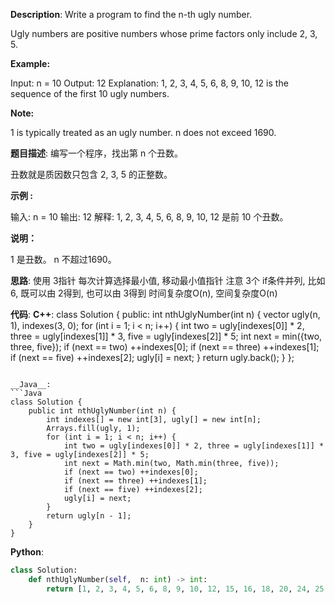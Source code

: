 __Description__:
Write a program to find the n-th ugly number.

Ugly numbers are positive numbers whose prime factors only include 2, 3, 5. 

__Example:__

Input: n = 10
Output: 12
Explanation: 1, 2, 3, 4, 5, 6, 8, 9, 10, 12 is the sequence of the first 10 ugly numbers.

__Note:__

1 is typically treated as an ugly number.
n does not exceed 1690.

__题目描述__:
编写一个程序，找出第 n 个丑数。

丑数就是质因数只包含 2, 3, 5 的正整数。

__示例 :__

输入: n = 10
输出: 12
解释: 1, 2, 3, 4, 5, 6, 8, 9, 10, 12 是前 10 个丑数。

__说明：__

1 是丑数。
n 不超过1690。

__思路__:
使用 3指针
每次计算选择最小值, 移动最小值指针
注意 3个 if条件并列, 比如 6, 既可以由 2得到, 也可以由 3得到
时间复杂度O(n), 空间复杂度O(n)

__代码__:
__C++__:
class Solution 
{
public:
    int nthUglyNumber(int n) 
    {
        vector<int> ugly(n, 1), indexes(3, 0);
        for (int i = 1; i < n; i++)
        {
            int two = ugly[indexes[0]] * 2, three = ugly[indexes[1]] * 3, five = ugly[indexes[2]] * 5;
            int next = min({two, three, five});
            if (next == two) ++indexes[0];
            if (next == three) ++indexes[1];
            if (next == five) ++indexes[2];
            ugly[i] = next;
        }
        return ugly.back();
    }
};
```

__Java__:
```Java
class Solution {
    public int nthUglyNumber(int n) {
        int indexes[] = new int[3], ugly[] = new int[n];
        Arrays.fill(ugly, 1);
        for (int i = 1; i < n; i++) {
            int two = ugly[indexes[0]] * 2, three = ugly[indexes[1]] * 3, five = ugly[indexes[2]] * 5;
            int next = Math.min(two, Math.min(three, five));
            if (next == two) ++indexes[0];
            if (next == three) ++indexes[1];
            if (next == five) ++indexes[2];
            ugly[i] = next;
        }
        return ugly[n - 1];
    }
}
```

__Python__:
```Python
class Solution:
    def nthUglyNumber(self,  n: int) -> int:
        return [1, 2, 3, 4, 5, 6, 8, 9, 10, 12, 15, 16, 18, 20, 24, 25, 27, 30, 32, 36, 40, 45, 48, 50, 54, 60, 64, 72, 75, 80, 81, 90, 96, 100, 108, 120, 125, 128, 135, 144, 150, 160, 162, 180, 192, 200, 216, 225, 240, 243, 250, 256, 270, 288, 300, 320, 324, 360, 375, 384, 400, 405, 432, 450, 480, 486, 500, 512, 540, 576, 600, 625, 640, 648, 675, 720, 729, 750, 768, 800, 810, 864, 900, 960, 972, 1000, 1024, 1080, 1125, 1152, 1200, 1215, 1250, 1280, 1296, 1350, 1440, 1458, 1500, 1536, 1600, 1620, 1728, 1800, 1875, 1920, 1944, 2000, 2025, 2048, 2160, 2187, 2250, 2304, 2400, 2430, 2500, 2560, 2592, 2700, 2880, 2916, 3000, 3072, 3125, 3200, 3240, 3375, 3456, 3600, 3645, 3750, 3840, 3888, 4000, 4050, 4096, 4320, 4374, 4500, 4608, 4800, 4860, 5000, 5120, 5184, 5400, 5625, 5760, 5832, 6000, 6075, 6144, 6250, 6400, 6480, 6561, 6750, 6912, 7200, 7290, 7500, 7680, 7776, 8000, 8100, 8192, 8640, 8748, 9000, 9216, 9375, 9600, 9720, 10000, 10125, 10240, 10368, 10800, 10935, 11250, 11520, 11664, 12000, 12150, 12288, 12500, 12800, 12960, 13122, 13500, 13824, 14400, 14580, 15000, 15360, 15552, 15625, 16000, 16200, 16384, 16875, 17280, 17496, 18000, 18225, 18432, 18750, 19200, 19440, 19683, 20000, 20250, 20480, 20736, 21600, 21870, 22500, 23040, 23328, 24000, 24300, 24576, 25000, 25600, 25920, 26244, 27000, 27648, 28125, 28800, 29160, 30000, 30375, 30720, 31104, 31250, 32000, 32400, 32768, 32805, 33750, 34560, 34992, 36000, 36450, 36864, 37500, 38400, 38880, 39366, 40000, 40500, 40960, 41472, 43200, 43740, 45000, 46080, 46656, 46875, 48000, 48600, 49152, 50000, 50625, 51200, 51840, 52488, 54000, 54675, 55296, 56250, 57600, 58320, 59049, 60000, 60750, 61440, 62208, 62500, 64000, 64800, 65536, 65610, 67500, 69120, 69984, 72000, 72900, 73728, 75000, 76800, 77760, 78125, 78732, 80000, 81000, 81920, 82944, 84375, 86400, 87480, 90000, 91125, 92160, 93312, 93750, 96000, 97200, 98304, 98415, 100000, 101250, 102400, 103680, 104976, 108000, 109350, 110592, 112500, 115200, 116640, 118098, 120000, 121500, 122880, 124416, 125000, 128000, 129600, 131072, 131220, 135000, 138240, 139968, 140625, 144000, 145800, 147456, 150000, 151875, 153600, 155520, 156250, 157464, 160000, 162000, 163840, 164025, 165888, 168750, 172800, 174960, 177147, 180000, 182250, 184320, 186624, 187500, 192000, 194400, 196608, 196830, 200000, 202500, 204800, 207360, 209952, 216000, 218700, 221184, 225000, 230400, 233280, 234375, 236196, 240000, 243000, 245760, 248832, 250000, 253125, 256000, 259200, 262144, 262440, 270000, 273375, 276480, 279936, 281250, 288000, 291600, 294912, 295245, 300000, 303750, 307200, 311040, 312500, 314928, 320000, 324000, 327680, 328050, 331776, 337500, 345600, 349920, 354294, 360000, 364500, 368640, 373248, 375000, 384000, 388800, 390625, 393216, 393660, 400000, 405000, 409600, 414720, 419904, 421875, 432000, 437400, 442368, 450000, 455625, 460800, 466560, 468750, 472392, 480000, 486000, 491520, 492075, 497664, 500000, 506250, 512000, 518400, 524288, 524880, 531441, 540000, 546750, 552960, 559872, 562500, 576000, 583200, 589824, 590490, 600000, 607500, 614400, 622080, 625000, 629856, 640000, 648000, 655360, 656100, 663552, 675000, 691200, 699840, 703125, 708588, 720000, 729000, 737280, 746496, 750000, 759375, 768000, 777600, 781250, 786432, 787320, 800000, 810000, 819200, 820125, 829440, 839808, 843750, 864000, 874800, 884736, 885735, 900000, 911250, 921600, 933120, 937500, 944784, 960000, 972000, 983040, 984150, 995328, 1000000, 1012500, 1024000, 1036800, 1048576, 1049760, 1062882, 1080000, 1093500, 1105920, 1119744, 1125000, 1152000, 1166400, 1171875, 1179648, 1180980, 1200000, 1215000, 1228800, 1244160, 1250000, 1259712, 1265625, 1280000, 1296000, 1310720, 1312200, 1327104, 1350000, 1366875, 1382400, 1399680, 1406250, 1417176, 1440000, 1458000, 1474560, 1476225, 1492992, 1500000, 1518750, 1536000, 1555200, 1562500, 1572864, 1574640, 1594323, 1600000, 1620000, 1638400, 1640250, 1658880, 1679616, 1687500, 1728000, 1749600, 1769472, 1771470, 1800000, 1822500, 1843200, 1866240, 1875000, 1889568, 1920000, 1944000, 1953125, 1966080, 1968300, 1990656, 2000000, 2025000, 2048000, 2073600, 2097152, 2099520, 2109375, 2125764, 2160000, 2187000, 2211840, 2239488, 2250000, 2278125, 2304000, 2332800, 2343750, 2359296, 2361960, 2400000, 2430000, 2457600, 2460375, 2488320, 2500000, 2519424, 2531250, 2560000, 2592000, 2621440, 2624400, 2654208, 2657205, 2700000, 2733750, 2764800, 2799360, 2812500, 2834352, 2880000, 2916000, 2949120, 2952450, 2985984, 3000000, 3037500, 3072000, 3110400, 3125000, 3145728, 3149280, 3188646, 3200000, 3240000, 3276800, 3280500, 3317760, 3359232, 3375000, 3456000, 3499200, 3515625, 3538944, 3542940, 3600000, 3645000, 3686400, 3732480, 3750000, 3779136, 3796875, 3840000, 3888000, 3906250, 3932160, 3936600, 3981312, 4000000, 4050000, 4096000, 4100625, 4147200, 4194304, 4199040, 4218750, 4251528, 4320000, 4374000, 4423680, 4428675, 4478976, 4500000, 4556250, 4608000, 4665600, 4687500, 4718592, 4723920, 4782969, 4800000, 4860000, 4915200, 4920750, 4976640, 5000000, 5038848, 5062500, 5120000, 5184000, 5242880, 5248800, 5308416, 5314410, 5400000, 5467500, 5529600, 5598720, 5625000, 5668704, 5760000, 5832000, 5859375, 5898240, 5904900, 5971968, 6000000, 6075000, 6144000, 6220800, 6250000, 6291456, 6298560, 6328125, 6377292, 6400000, 6480000, 6553600, 6561000, 6635520, 6718464, 6750000, 6834375, 6912000, 6998400, 7031250, 7077888, 7085880, 7200000, 7290000, 7372800, 7381125, 7464960, 7500000, 7558272, 7593750, 7680000, 7776000, 7812500, 7864320, 7873200, 7962624, 7971615, 8000000, 8100000, 8192000, 8201250, 8294400, 8388608, 8398080, 8437500, 8503056, 8640000, 8748000, 8847360, 8857350, 8957952, 9000000, 9112500, 9216000, 9331200, 9375000, 9437184, 9447840, 9565938, 9600000, 9720000, 9765625, 9830400, 9841500, 9953280, 10000000, 10077696, 10125000, 10240000, 10368000, 10485760, 10497600, 10546875, 10616832, 10628820, 10800000, 10935000, 11059200, 11197440, 11250000, 11337408, 11390625, 11520000, 11664000, 11718750, 11796480, 11809800, 11943936, 12000000, 12150000, 12288000, 12301875, 12441600, 12500000, 12582912, 12597120, 12656250, 12754584, 12800000, 12960000, 13107200, 13122000, 13271040, 13286025, 13436928, 13500000, 13668750, 13824000, 13996800, 14062500, 14155776, 14171760, 14348907, 14400000, 14580000, 14745600, 14762250, 14929920, 15000000, 15116544, 15187500, 15360000, 15552000, 15625000, 15728640, 15746400, 15925248, 15943230, 16000000, 16200000, 16384000, 16402500, 16588800, 16777216, 16796160, 16875000, 17006112, 17280000, 17496000, 17578125, 17694720, 17714700, 17915904, 18000000, 18225000, 18432000, 18662400, 18750000, 18874368, 18895680, 18984375, 19131876, 19200000, 19440000, 19531250, 19660800, 19683000, 19906560, 20000000, 20155392, 20250000, 20480000, 20503125, 20736000, 20971520, 20995200, 21093750, 21233664, 21257640, 21600000, 21870000, 22118400, 22143375, 22394880, 22500000, 22674816, 22781250, 23040000, 23328000, 23437500, 23592960, 23619600, 23887872, 23914845, 24000000, 24300000, 24576000, 24603750, 24883200, 25000000, 25165824, 25194240, 25312500, 25509168, 25600000, 25920000, 26214400, 26244000, 26542080, 26572050, 26873856, 27000000, 27337500, 27648000, 27993600, 28125000, 28311552, 28343520, 28697814, 28800000, 29160000, 29296875, 29491200, 29524500, 29859840, 30000000, 30233088, 30375000, 30720000, 31104000, 31250000, 31457280, 31492800, 31640625, 31850496, 31886460, 32000000, 32400000, 32768000, 32805000, 33177600, 33554432, 33592320, 33750000, 34012224, 34171875, 34560000, 34992000, 35156250, 35389440, 35429400, 35831808, 36000000, 36450000, 36864000, 36905625, 37324800, 37500000, 37748736, 37791360, 37968750, 38263752, 38400000, 38880000, 39062500, 39321600, 39366000, 39813120, 39858075, 40000000, 40310784, 40500000, 40960000, 41006250, 41472000, 41943040, 41990400, 42187500, 42467328, 42515280, 43046721, 43200000, 43740000, 44236800, 44286750, 44789760, 45000000, 45349632, 45562500, 46080000, 46656000, 46875000, 47185920, 47239200, 47775744, 47829690, 48000000, 48600000, 48828125, 49152000, 49207500, 49766400, 50000000, 50331648, 50388480, 50625000, 51018336, 51200000, 51840000, 52428800, 52488000, 52734375, 53084160, 53144100, 53747712, 54000000, 54675000, 55296000, 55987200, 56250000, 56623104, 56687040, 56953125, 57395628, 57600000, 58320000, 58593750, 58982400, 59049000, 59719680, 60000000, 60466176, 60750000, 61440000, 61509375, 62208000, 62500000, 62914560, 62985600, 63281250, 63700992, 63772920, 64000000, 64800000, 65536000, 65610000, 66355200, 66430125, 67108864, 67184640, 67500000, 68024448, 68343750, 69120000, 69984000, 70312500, 70778880, 70858800, 71663616, 71744535, 72000000, 72900000, 73728000, 73811250, 74649600, 75000000, 75497472, 75582720, 75937500, 76527504, 76800000, 77760000, 78125000, 78643200, 78732000, 79626240, 79716150, 80000000, 80621568, 81000000, 81920000, 82012500, 82944000, 83886080, 83980800, 84375000, 84934656, 85030560, 86093442, 86400000, 87480000, 87890625, 88473600, 88573500, 89579520, 90000000, 90699264, 91125000, 92160000, 93312000, 93750000, 94371840, 94478400, 94921875, 95551488, 95659380, 96000000, 97200000, 97656250, 98304000, 98415000, 99532800, 100000000, 100663296, 100776960, 101250000, 102036672, 102400000, 102515625, 103680000, 104857600, 104976000, 105468750, 106168320, 106288200, 107495424, 108000000, 109350000, 110592000, 110716875, 111974400, 112500000, 113246208, 113374080, 113906250, 114791256, 115200000, 116640000, 117187500, 117964800, 118098000, 119439360, 119574225, 120000000, 120932352, 121500000, 122880000, 123018750, 124416000, 125000000, 125829120, 125971200, 126562500, 127401984, 127545840, 128000000, 129140163, 129600000, 131072000, 131220000, 132710400, 132860250, 134217728, 134369280, 135000000, 136048896, 136687500, 138240000, 139968000, 140625000, 141557760, 141717600, 143327232, 143489070, 144000000, 145800000, 146484375, 147456000, 147622500, 149299200, 150000000, 150994944, 151165440, 151875000, 153055008, 153600000, 155520000, 156250000, 157286400, 157464000, 158203125, 159252480, 159432300, 160000000, 161243136, 162000000, 163840000, 164025000, 165888000, 167772160, 167961600, 168750000, 169869312, 170061120, 170859375, 172186884, 172800000, 174960000, 175781250, 176947200, 177147000, 179159040, 180000000, 181398528, 182250000, 184320000, 184528125, 186624000, 187500000, 188743680, 188956800, 189843750, 191102976, 191318760, 192000000, 194400000, 195312500, 196608000, 196830000, 199065600, 199290375, 200000000, 201326592, 201553920, 202500000, 204073344, 204800000, 205031250, 207360000, 209715200, 209952000, 210937500, 212336640, 212576400, 214990848, 215233605, 216000000, 218700000, 221184000, 221433750, 223948800, 225000000, 226492416, 226748160, 227812500, 229582512, 230400000, 233280000, 234375000, 235929600, 236196000, 238878720, 239148450, 240000000, 241864704, 243000000, 244140625, 245760000, 246037500, 248832000, 250000000, 251658240, 251942400, 253125000, 254803968, 255091680, 256000000, 258280326, 259200000, 262144000, 262440000, 263671875, 265420800, 265720500, 268435456, 268738560, 270000000, 272097792, 273375000, 276480000, 279936000, 281250000, 283115520, 283435200, 284765625, 286654464, 286978140, 288000000, 291600000, 292968750, 294912000, 295245000, 298598400, 300000000, 301989888, 302330880, 303750000, 306110016, 307200000, 307546875, 311040000, 312500000, 314572800, 314928000, 316406250, 318504960, 318864600, 320000000, 322486272, 324000000, 327680000, 328050000, 331776000, 332150625, 335544320, 335923200, 337500000, 339738624, 340122240, 341718750, 344373768, 345600000, 349920000, 351562500, 353894400, 354294000, 358318080, 358722675, 360000000, 362797056, 364500000, 368640000, 369056250, 373248000, 375000000, 377487360, 377913600, 379687500, 382205952, 382637520, 384000000, 387420489, 388800000, 390625000, 393216000, 393660000, 398131200, 398580750, 400000000, 402653184, 403107840, 405000000, 408146688, 409600000, 410062500, 414720000, 419430400, 419904000, 421875000, 424673280, 425152800, 429981696, 430467210, 432000000, 437400000, 439453125, 442368000, 442867500, 447897600, 450000000, 452984832, 453496320, 455625000, 459165024, 460800000, 466560000, 468750000, 471859200, 472392000, 474609375, 477757440, 478296900, 480000000, 483729408, 486000000, 488281250, 491520000, 492075000, 497664000, 500000000, 503316480, 503884800, 506250000, 509607936, 510183360, 512000000, 512578125, 516560652, 518400000, 524288000, 524880000, 527343750, 530841600, 531441000, 536870912, 537477120, 540000000, 544195584, 546750000, 552960000, 553584375, 559872000, 562500000, 566231040, 566870400, 569531250, 573308928, 573956280, 576000000, 583200000, 585937500, 589824000, 590490000, 597196800, 597871125, 600000000, 603979776, 604661760, 607500000, 612220032, 614400000, 615093750, 622080000, 625000000, 629145600, 629856000, 632812500, 637009920, 637729200, 640000000, 644972544, 645700815, 648000000, 655360000, 656100000, 663552000, 664301250, 671088640, 671846400, 675000000, 679477248, 680244480, 683437500, 688747536, 691200000, 699840000, 703125000, 707788800, 708588000, 716636160, 717445350, 720000000, 725594112, 729000000, 732421875, 737280000, 738112500, 746496000, 750000000, 754974720, 755827200, 759375000, 764411904, 765275040, 768000000, 774840978, 777600000, 781250000, 786432000, 787320000, 791015625, 796262400, 797161500, 800000000, 805306368, 806215680, 810000000, 816293376, 819200000, 820125000, 829440000, 838860800, 839808000, 843750000, 849346560, 850305600, 854296875, 859963392, 860934420, 864000000, 874800000, 878906250, 884736000, 885735000, 895795200, 900000000, 905969664, 906992640, 911250000, 918330048, 921600000, 922640625, 933120000, 937500000, 943718400, 944784000, 949218750, 955514880, 956593800, 960000000, 967458816, 972000000, 976562500, 983040000, 984150000, 995328000, 996451875, 1000000000, 1006632960, 1007769600, 1012500000, 1019215872, 1020366720, 1024000000, 1025156250, 1033121304, 1036800000, 1048576000, 1049760000, 1054687500, 1061683200, 1062882000, 1073741824, 1074954240, 1076168025, 1080000000, 1088391168, 1093500000, 1105920000, 1107168750, 1119744000, 1125000000, 1132462080, 1133740800, 1139062500, 1146617856, 1147912560, 1152000000, 1162261467, 1166400000, 1171875000, 1179648000, 1180980000, 1194393600, 1195742250, 1200000000, 1207959552, 1209323520, 1215000000, 1220703125, 1224440064, 1228800000, 1230187500, 1244160000, 1250000000, 1258291200, 1259712000, 1265625000, 1274019840, 1275458400, 1280000000, 1289945088, 1291401630, 1296000000, 1310720000, 1312200000, 1318359375, 1327104000, 1328602500, 1342177280, 1343692800, 1350000000, 1358954496, 1360488960, 1366875000, 1377495072, 1382400000, 1399680000, 1406250000, 1415577600, 1417176000, 1423828125, 1433272320, 1434890700, 1440000000, 1451188224, 1458000000, 1464843750, 1474560000, 1476225000, 1492992000, 1500000000, 1509949440, 1511654400, 1518750000, 1528823808, 1530550080, 1536000000, 1537734375, 1549681956, 1555200000, 1562500000, 1572864000, 1574640000, 1582031250, 1592524800, 1594323000, 1600000000, 1610612736, 1612431360, 1620000000, 1632586752, 1638400000, 1640250000, 1658880000, 1660753125, 1677721600, 1679616000, 1687500000, 1698693120, 1700611200, 1708593750, 1719926784, 1721868840, 1728000000, 1749600000, 1757812500, 1769472000, 1771470000, 1791590400, 1793613375, 1800000000, 1811939328, 1813985280, 1822500000, 1836660096, 1843200000, 1845281250, 1866240000, 1875000000, 1887436800, 1889568000, 1898437500, 1911029760, 1913187600, 1920000000, 1934917632, 1937102445, 1944000000, 1953125000, 1966080000, 1968300000, 1990656000, 1992903750, 2000000000, 2013265920, 2015539200, 2025000000, 2038431744, 2040733440, 2048000000, 2050312500, 2066242608, 2073600000, 2097152000, 2099520000, 2109375000, 2123366400, 2125764000][n - 1]
```